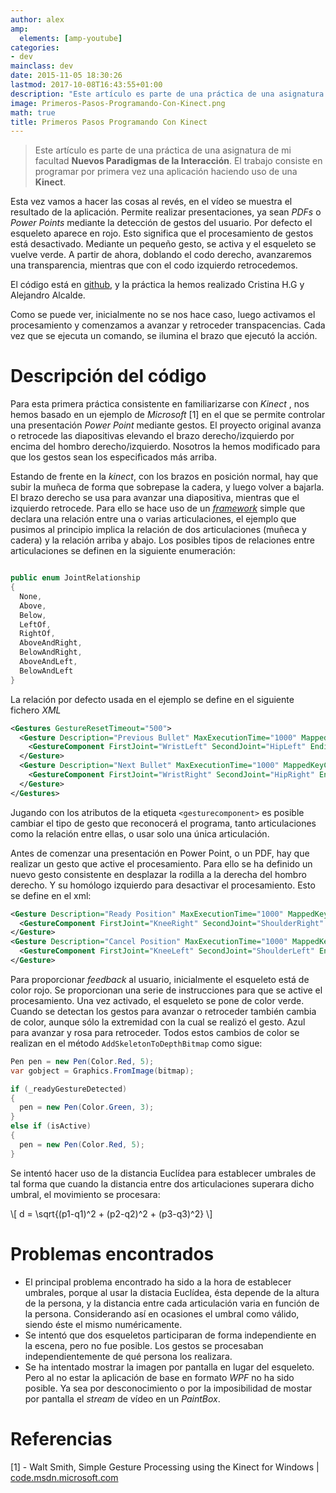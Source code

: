 ```yaml
---
author: alex
amp:
  elements: [amp-youtube]
categories:
- dev
mainclass: dev
date: 2015-11-05 18:30:26
lastmod: 2017-10-08T16:43:55+01:00
description: "Este artículo es parte de una práctica de una asignatura de mi  facultad Nuevos Paradigmas de la Interacción. El trabajo consiste en programar  por primera vez una aplicación haciendo uso de una Kinect."
image: Primeros-Pasos-Programando-Con-Kinect.png
math: true
title: Primeros Pasos Programando Con Kinect
---
```


<figure>
    <amp-img sizes="(min-width: 866px) 866px, 100vw" on="tap:lightbox1" role="button" tabindex="0" layout="responsive" src="/img/Primeros-Pasos-Programando-Con-Kinect.png" title="Primeros Pasos Programando Con Kinect" alt="Primeros Pasos Programando Con Kinect" width="866px" height="163px" />
</figure>

> Este artículo es parte de una práctica de una asignatura de mi facultad __Nuevos Paradigmas de la Interacción__. El trabajo consiste en programar por primera vez una aplicación haciendo uso de una __Kinect__.

Esta vez vamos a hacer las cosas al revés, en el vídeo se muestra el resultado de la aplicación. Permite realizar presentaciones, ya sean _PDFs_ o _Power Points_ mediante la detección de gestos del usuario. Por defecto el esqueleto aparece en rojo. Esto significa que el procesamiento de gestos está desactivado. Mediante un pequeño gesto, se activa y el esqueleto se vuelve verde. A partir de ahora, doblando el codo derecho, avanzaremos una transparencia, mientras que con el codo izquierdo retrocedemos.

<figure>
<amp-youtube
    sizes="(min-width: 600px) 600px, 100vw"
    data-videoid="Ws7lxY2jPUE"
    layout="responsive"
    width="480" height="270"></amp-youtube>
</figure>


El código está en [github](https://github.com/elbaulp/grado_informatica_npi), y la práctica la hemos realizado Cristina H.G y Alejandro Alcalde.

Como se puede ver, inicialmente no se nos hace caso, luego activamos el procesamiento y comenzamos a avanzar y retroceder transpacencias. Cada vez que se ejecuta un comando, se ilumina el brazo que ejecutó la acción.

# Descripción del código

Para esta primera práctica consistente en familiarizarse con _Kinect_ , nos hemos basado en un ejemplo de _Microsoft_ [1] en el que se permite controlar una presentación _Power Point_ mediante gestos. El proyecto original avanza o retrocede las diapositivas elevando el brazo derecho/izquierdo por encima del hombro derecho/izquierdo. Nosotros la hemos modificado para que los gestos sean los especificados más arriba.

Estando de frente en la _kinect_, con los brazos en posición normal, hay que subir la muñeca de forma que sobrepase la cadera, y luego volver a bajarla. El brazo derecho se usa para avanzar una diapositiva, mientras que el izquierdo retrocede. Para ello se hace uso de un _[framework](https://elbauldelprogramador.com/los-10-mejores-frameworks-gratis-de-aplicaciones-web/)_ simple que declara una relación entre una o varias articulaciones, el ejemplo que pusimos al principio implica la relación de dos articulaciones (muñeca y cadera) y la relación arriba y abajo. Los posibles tipos de relaciones entre articulaciones se definen en la siguiente enumeración:

```csharp

public enum JointRelationship
{
  None,
  Above,
  Below,
  LeftOf,
  RightOf,
  AboveAndRight,
  BelowAndRight,
  AboveAndLeft,
  BelowAndLeft
}

```

<!--more--><!--ad-->

La relación por defecto usada en el ejemplo se define en el siguiente fichero _XML_
```xml
<Gestures GestureResetTimeout="500">
  <Gesture Description="Previous Bullet" MaxExecutionTime="1000" MappedKeyCode="PRIOR">
    <GestureComponent FirstJoint="WristLeft" SecondJoint="HipLeft" EndingRelationship="BelowAndLeft" BeginningRelationship="AboveAndLeft" />
  </Gesture>
  <Gesture Description="Next Bullet" MaxExecutionTime="1000" MappedKeyCode="NEXT">
    <GestureComponent FirstJoint="WristRight" SecondJoint="HipRight" EndingRelationship="BelowAndRight" BeginningRelationship="AboveAndRight" />
  </Gesture>
</Gestures>
```

Jugando con los atributos de la etiqueta `<gesturecomponent>` es posible cambiar el tipo de gesto que reconocerá el programa, tanto articulaciones como la relación entre ellas, o usar solo una única articulación.

Antes de comenzar una presentación en Power Point, o un PDF, hay que realizar un gesto que active el procesamiento. Para ello se ha definido un nuevo gesto consistente en desplazar la rodilla a la derecha del hombro derecho. Y su homólogo izquierdo para desactivar el procesamiento. Esto se define en el xml:

```xml
<Gesture Description="Ready Position" MaxExecutionTime="1000" MappedKeyCode="ACCEPT">
  <GestureComponent FirstJoint="KneeRight" SecondJoint="ShoulderRight" EndingRelationship="LeftOf" BeginningRelationship="RightOf" />
</Gesture>
<Gesture Description="Cancel Position" MaxExecutionTime="1000" MappedKeyCode="CANCEL">
  <GestureComponent FirstJoint="KneeLeft" SecondJoint="ShoulderLeft" EndingRelationship="RightOf" BeginningRelationship="LeftOf" />
</Gesture>
```

Para proporcionar _feedback_ al usuario, inicialmente el esqueleto está de color rojo. Se proporcionan una serie de instrucciones para que se active el procesamiento. Una vez activado, el esqueleto se pone de color verde. Cuando se detectan los gestos para avanzar o retroceder también cambia de color, aunque sólo la extremidad con la cual se realizó el gesto. Azul para avanzar y rosa para retroceder. Todos estos cambios de color se realizan en el método `AddSkeletonToDepthBitmap` como sigue:

```csharp
Pen pen = new Pen(Color.Red, 5);
var gobject = Graphics.FromImage(bitmap);

if (_readyGestureDetected)
{
  pen = new Pen(Color.Green, 3);
}
else if (isActive)
{
  pen = new Pen(Color.Red, 5);
}
```

Se intentó hacer uso de la distancia Euclídea para establecer umbrales de tal forma que cuando la distancia entre dos articulaciones superara dicho umbral, el movimiento se procesara:

\\[
  d = \sqrt{(p1-q1)^2 + (p2-q2)^2 + (p3-q3)^2}
\\]

# Problemas encontrados

* El principal problema encontrado ha sido a la hora de establecer umbrales, porque al usar la distacia Euclídea, ésta depende de la altura de la persona, y la distancia entre cada articulación varia en función de la persona. Considerando así en ocasiones el umbral como válido, siendo éste el mismo numéricamente.
* Se intentó que dos esqueletos participaran de forma independiente en la escena, pero no fue posible. Los gestos se procesaban independientemente de qué persona los realizara.
* Se ha intentado mostrar la imagen por pantalla en lugar del esqueleto. Pero al no estar la aplicación de base en formato _WPF_ no ha sido posible. Ya sea por desconocimiento o por la imposibilidad de mostar por pantalla el _stream_ de vídeo en un _PaintBox_.

# Referencias

[1] - Walt Smith, Simple Gesture Processing using the Kinect for Windows | [code.msdn.microsoft.com]( https://code.msdn.microsoft.com/Simple-Gesture-Processing-097c5527)
